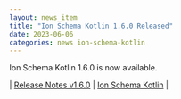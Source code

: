 ```yaml
---
layout: news_item
title: "Ion Schema Kotlin 1.6.0 Released"
date: 2023-06-06
categories: news ion-schema-kotlin
---
```


Ion Schema Kotlin 1.6.0 is now available.

| [Release Notes v1.6.0](https://github.com/amazon-ion/ion-schema-kotlin/releases/tag/v1.6.0) | [Ion Schema Kotlin](https://github.com/amazon-ion/ion-schema-kotlin) |

